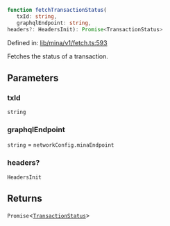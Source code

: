 ```ts
function fetchTransactionStatus(
   txId: string, 
   graphqlEndpoint: string, 
headers?: HeadersInit): Promise<TransactionStatus>
```

Defined in: [lib/mina/v1/fetch.ts:593](https://github.com/o1-labs/o1js/blob/89b7d1522af805d6d4c45a96d7a9cbc29a457aec/src/lib/mina/v1/fetch.ts#L593)

Fetches the status of a transaction.

## Parameters

### txId

`string`

### graphqlEndpoint

`string` = `networkConfig.minaEndpoint`

### headers?

`HeadersInit`

## Returns

`Promise`\<[`TransactionStatus`](../type-aliases/TransactionStatus.md)\>
